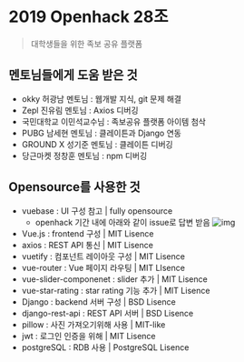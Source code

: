 # 2019 Openhack 28조
> 대학생들을 위한 족보 공유 플랫폼
## 멘토님들에게 도움 받은 것
- okky 허광남 멘토님 : 웹개발 지식, git 문제 해결
- Zepl 진유림 멘토님 : Axios 디버깅
- 국민대학교 이민석교수님 : 족보공유 플랫폼 아이템 첨삭
- PUBG 남세현 멘토님 : 클레이튼과 Django 연동
- GROUND X 성기준 멘토님 : 클레이튼 디버깅
- 당근마켓 정창훈 멘토님 : npm 디버깅

## Opensource를 사용한 것
- vuebase : UI 구성 참고 | fully opensource
  - openhack 기간 내에 아래와 같이 issue로 답변 받음
![img](http://ww4.sinaimg.cn/large/006tNc79gy1g4gfgbhks3j30xu0u01kx.jpg)
- Vue.js : frontend 구성 | MIT Lisence
- axios : REST API 통신 | MIT  Lisence
- vuetify : 컴포넌트 레이아웃 구성 | MIT Lisence
- vue-router : Vue 페이지 라우팅 | MIT LIsence
- vue-slider-componenet : slider 추가 | MIT Lisence
- vue-star-rating : star rating 기능 추가 | MIT Lisence
- Django : backend 서버 구성 | BSD Lisence
- django-rest-api : REST API 서버 | BSD Lisence
- pillow : 사진 가져오기위해 사용 | MIT-like
- jwt : 로그인 인증을 위해 | MIT Lisence
- postgreSQL : RDB 사용 | PostgreSQL Lisence
